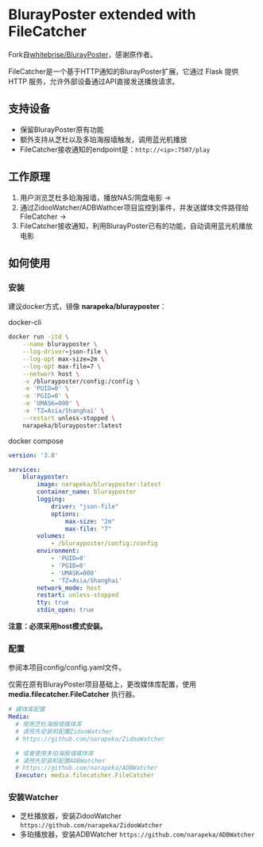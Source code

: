 # BlurayPoster extended with FileCatcher
Fork自[whitebrise/BlurayPoster](https://github.com/whitebrise/BlurayPoster)，感谢原作者。

FileCatcher是一个基于HTTP通知的BlurayPoster扩展，它通过 Flask 提供 HTTP 服务，允许外部设备通过API直接发送播放请求。

## 支持设备
- 保留BlurayPoster原有功能
- 额外支持从芝杜以及多珀海报墙触发，调用蓝光机播放
- FileCatcher接收通知的endpoint是：`http://<ip>:7507/play`

## 工作原理
1. 用户浏览芝杜多珀海报墙，播放NAS/网盘电影 ->
2. 通过ZidooWatcher/ADBWathcer项目监控到事件，并发送媒体文件路径给FileCatcher ->
3. FileCatcher接收通知，利用BlurayPoster已有的功能，自动调用蓝光机播放电影


## 如何使用

### 安装
建议docker方式，镜像 **narapeka/blurayposter**：

docker-cli
```bash
docker run -itd \
    --name blurayposter \
    --log-driver=json-file \
    --log-opt max-size=2m \
    --log-opt max-file=7 \
    --network host \
    -v /blurayposter/config:/config \
    -e 'PUID=0' \
    -e 'PGID=0' \
    -e 'UMASK=000' \
    -e 'TZ=Asia/Shanghai' \
    --restart unless-stopped \
    narapeka/blurayposter:latest
```
docker compose
```yml
version: '3.8'

services:
    blurayposter:
        image: narapeka/blurayposter:latest
        container_name: blurayposter
        logging:
            driver: "json-file"
            options:
                max-size: "2m"
                max-file: "7"
        volumes:
            - /blurayposter/config:/config
        environment:
            - 'PUID=0'
            - 'PGID=0'
            - 'UMASK=000'
            - 'TZ=Asia/Shanghai'
        network_mode: host
        restart: unless-stopped
        tty: true
        stdin_open: true
```
**注意：必须采用host模式安装。**

### 配置

参阅本项目config/config.yaml文件。

仅需在原有BlurayPoster项目基础上，更改媒体库配置，使用 **media.filecatcher.FileCatcher** 执行器。

```yaml
# 媒体库配置
Media:
  # 使用芝杜海报墙媒体库
  # 请预先安装和配置ZidooWatcher
  # https://github.com/narapeka/ZidooWatcher

  # 或者使用多珀海报墙媒体库
  # 请预先安装和配置ADBWatcher
  # https://github.com/narapeka/ADBWatcher
  Executor: media.filecatcher.FileCatcher
```

### 安装Watcher

- 芝杜播放器，安装ZidooWatcher `https://github.com/narapeka/ZidooWatcher`
- 多珀播放器，安装ADBWatcher `https://github.com/narapeka/ADBWatcher`


